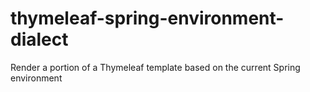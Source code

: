 # thymeleaf-spring-environment-dialect
Render a portion of a Thymeleaf template based on the current Spring environment

